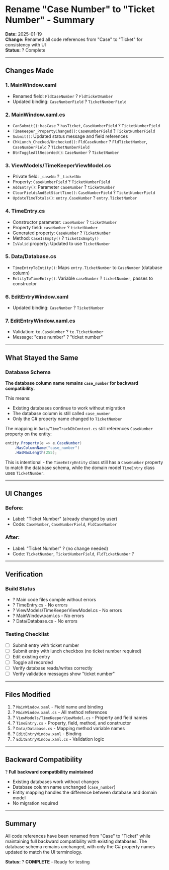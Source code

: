 # Rename "Case Number" to "Ticket Number" - Summary

**Date:** 2025-01-19  
**Change:** Renamed all code references from "Case" to "Ticket" for consistency with UI  
**Status:** ? Complete

---

## Changes Made

### 1. **MainWindow.xaml**
- Renamed field: `FldCaseNumber` ? `FldTicketNumber`
- Updated binding: `CaseNumberField` ? `TicketNumberField`

### 2. **MainWindow.xaml.cs**
- `CanSubmit()`: `hasCase` ? `hasTicket`, `CaseNumberField` ? `TicketNumberField`
- `TimeKeeper_PropertyChanged()`: `CaseNumberField` ? `TicketNumberField`
- `Submit()`: Updated status message and field references
- `ChkLunch_Checked/Unchecked()`: `FldCaseNumber` ? `FldTicketNumber`, `CaseNumberField` ? `TicketNumberField`
- `BtnToggleAllRecorded()`: `CaseNumber` ? `TicketNumber`

### 3. **ViewModels/TimeKeeperViewModel.cs**
- Private field: `_caseNo` ? `_ticketNo`
- Property: `CaseNumberField` ? `TicketNumberField`
- `AddEntry()`: Parameter `caseNumber` ? `ticketNumber`
- `ClearFieldsAndSetStartTime()`: `CaseNumberField` ? `TicketNumberField`
- `UpdateTimeTotals()`: `entry.CaseNumber` ? `entry.TicketNumber`

### 4. **TimeEntry.cs**
- Constructor parameter: `caseNumber` ? `ticketNumber`
- Property field: `caseNumber` ? `ticketNumber`
- Generated property: `CaseNumber` ? `TicketNumber`
- Method: `CaseIsEmpty()` ? `TicketIsEmpty()`
- `IsValid` property: Updated to use `TicketNumber`

### 5. **Data/Database.cs**
- `TimeEntryToEntity()`: Maps `entry.TicketNumber` to `CaseNumber` (database column)
- `EntityToTimeEntry()`: Variable `caseNumber` ? `ticketNumber`, passes to constructor

### 6. **EditEntryWindow.xaml**
- Updated binding: `CaseNumber` ? `TicketNumber`

### 7. **EditEntryWindow.xaml.cs**
- Validation: `te.CaseNumber` ? `te.TicketNumber`
- Message: "case number" ? "ticket number"

---

## What Stayed the Same

### Database Schema
**The database column name remains `case_number` for backward compatibility.**

This means:
- Existing databases continue to work without migration
- The database column is still called `case_number`
- Only the C# property name changed to `TicketNumber`

The mapping in `Data/TimeTrackDbContext.cs` still references `CaseNumber` property on the entity:
```csharp
entity.Property(e => e.CaseNumber)
    .HasColumnName("case_number")
    .HasMaxLength(255);
```

This is intentional - the `TimeEntryEntity` class still has a `CaseNumber` property to match the database schema, while the domain model `TimeEntry` class uses `TicketNumber`.

---

## UI Changes

### Before:
- Label: "Ticket Number" (already changed by user)
- Code: `CaseNumber`, `CaseNumberField`, `FldCaseNumber`

### After:
- Label: "Ticket Number" ? (no change needed)
- Code: `TicketNumber`, `TicketNumberField`, `FldTicketNumber` ?

---

## Verification

### Build Status
- ? Main code files compile without errors
- ? TimeEntry.cs - No errors
- ? ViewModels/TimeKeeperViewModel.cs - No errors
- ? MainWindow.xaml.cs - No errors
- ? Data/Database.cs - No errors

### Testing Checklist
- [ ] Submit entry with ticket number
- [ ] Submit entry with lunch checkbox (no ticket number required)
- [ ] Edit existing entry
- [ ] Toggle all recorded
- [ ] Verify database reads/writes correctly
- [ ] Verify validation messages show "ticket number"

---

## Files Modified

1. ? `MainWindow.xaml` - Field name and binding
2. ? `MainWindow.xaml.cs` - All method references
3. ? `ViewModels/TimeKeeperViewModel.cs` - Property and field names
4. ? `TimeEntry.cs` - Property, field, method, and constructor
5. ? `Data/Database.cs` - Mapping method variable names
6. ? `EditEntryWindow.xaml` - Binding
7. ? `EditEntryWindow.xaml.cs` - Validation logic

---

## Backward Compatibility

? **Full backward compatibility maintained**

- Existing databases work without changes
- Database column name unchanged (`case_number`)
- Entity mapping handles the difference between database and domain model
- No migration required

---

## Summary

All code references have been renamed from "Case" to "Ticket" while maintaining full backward compatibility with existing databases. The database schema remains unchanged, with only the C# property names updated to match the UI terminology.

**Status:** ? **COMPLETE** - Ready for testing
